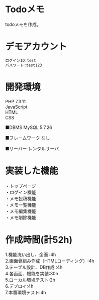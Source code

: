 # Todoメモ


todoメモを作成。 


# デモアカウント


```bash
ログインID:test
パスワード:test123
```


# 開発環境

PHP 7.3.11  
JavaScript  
HTML  
CSS 

■DBMS
MySQL  5.7.26 

■フレームワーク
なし

■サーバー
レンタルサーバ

# 実装した機能
・トップページ  
・ログイン機能  
・メモ投稿機能  
・メモ一覧機能  
・メモ編集機能  
・メモ削除機能  

# 作成時間(計52h)
1.機能洗い出し、企画 :4h  
2.画面骨組み作成（HTMLコーディング）:4h  
3.テーブル設計、DB作成 :4h  
4.各画面、機能を実装:30h  
5.ローカル環境テスト:2h  
6.デプロイ:4h  
7.本番環境テスト:4h  




